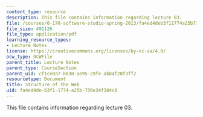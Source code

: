 ```yaml
---
content_type: resource
description: This file contains information regarding lecture 03.
file: /courses/6-170-software-studio-spring-2013/fa4ed4deb3f11774a25b736e34f384c8_MIT6_170S13_03-www-struct.pdf
file_size: 491126
file_type: application/pdf
learning_resource_types:
- Lecture Notes
license: https://creativecommons.org/licenses/by-nc-sa/4.0/
ocw_type: OCWFile
parent_title: Lecture Notes
parent_type: CourseSection
parent_uid: cf1ce8a7-b030-ae95-29fe-ab84f20f3ff2
resourcetype: Document
title: Structure of the Web
uid: fa4ed4de-b3f1-1774-a25b-736e34f384c8
---
```

This file contains information regarding lecture 03.